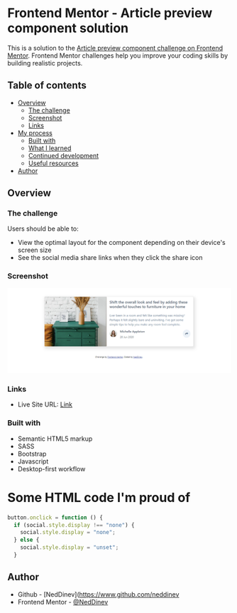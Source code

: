 # Frontend Mentor - Article preview component solution

This is a solution to the [Article preview component challenge on Frontend Mentor](https://www.frontendmentor.io/challenges/article-preview-component-dYBN_pYFT). Frontend Mentor challenges help you improve your coding skills by building realistic projects. 

## Table of contents

- [Overview](#overview)
  - [The challenge](#the-challenge)
  - [Screenshot](#screenshot)
  - [Links](#links)
- [My process](#my-process)
  - [Built with](#built-with)
  - [What I learned](#what-i-learned)
  - [Continued development](#continued-development)
  - [Useful resources](#useful-resources)
- [Author](#author)


## Overview

### The challenge

Users should be able to:

- View the optimal layout for the component depending on their device's screen size
- See the social media share links when they click the share icon

### Screenshot

![](./screenshot.png)



### Links

- Live Site URL: [Link](https://article-preview-component-master-neddinev.vercel.app/)



### Built with

- Semantic HTML5 markup
- SASS
- Bootstrap
- Javascript
- Desktop-first workflow

 


<h1>Some HTML code I'm proud of</h1>

```js
button.onclick = function () {
  if (social.style.display !== "none") {
    social.style.display = "none";
  } else {
    social.style.display = "unset";
  }
```


## Author

- Github - [NedDinev](https://www.github.com/neddinev
- Frontend Mentor - [@NedDinev](https://www.frontendmentor.io/profile/neddinev)
